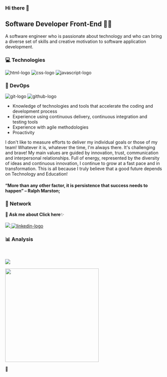 ### Hi there 👋
<h2>Software Developer Front-End 👩‍💻</h2>

A software engineer who is passionate about technology and who can bring a diverse set of skills and creative motivation to software application development.

 <h3>💻 Technologies</h3> 

<img src="https://img.shields.io/badge/HTML5-E34F26?style=for-the-badge&logo=html5&logoColor=white" alt="html-logo"/>   <img src="https://img.shields.io/badge/CSS3-1572B6?style=for-the-badge&logo=css3&logoColor=white" alt="css-logo"/>  <img src="https://img.shields.io/badge/JavaScript-323330?style=for-the-badge&logo=javascript&logoColor=F7DF1E" alt="javascript-logo"/>

<h3>📌 DevOps</h3>

<img src="https://img.shields.io/badge/GIT-E44C30?style=for-the-badge&logo=git&logoColor=white" alt="git-logo"> <img src="https://img.shields.io/badge/GitHub-100000?style=for-the-badge&logo=github&logoColor=white" alt="github-logo">

* Knowledge of technologies and tools that accelerate the coding and development process
* Experience using continuous delivery, continuous integration and testing tools
* Experience with agile methodologies
* Proactivity

I don't like to measure efforts to deliver my individual goals or those of my team! Whatever it is, whatever the time, I'm always there. It's challenging and brave!
My main values are guided by innovation, trust, communication and interpersonal relationships.
Full of energy, represented by the diversity of ideas and continuous innovation, I continue to grow at a fast pace and in transformation. This is all because I truly believe that a good future depends on Technology and Education!

<h4>“More than any other factor, it is persistence that success needs to happen” – Ralph Marston;</h4>

<h3>👥 Network</h3>
<b>💬 Ask me about Click here</b>✨
<br/>
<br/>
<a href="jacquelineellencsm@gmail.com" alt="gmail-logo"> 
<img src="https://img.shields.io/badge/Gmail-D14836?style=for-the-badge&logo=gmail&logoColor=white">
</a>
<a href="https://www.linkedin.com/in/jacquelineellencsm/">
<img src="https://img.shields.io/badge/LinkedIn-0077B5?style=for-the-badge&logo=linkedin&logoColor=white" alt="linkedin-logo">
</a>

<h3>📊 Analysis</h3>
<br/> 

![](https://komarev.com/ghpvc/?username=jacquelineellencsm)

<img aling = "center" height="300em" height="300em" src="https://raw.githubusercontent.com/abhisheknaiidu/abhisheknaiidu/master/code.gif">


🌱 



